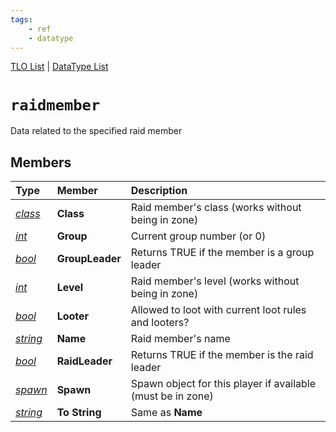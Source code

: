 ```yaml
---
tags:
    - ref
    - datatype
---
```

[TLO List](../top-level-objects/tlo-list.md) | [DataType List](../data-types/datatype-list.md)
# `raidmember`

Data related to the specified raid member

## Members

| **Type** | **Member** | **Description** |
| :--- | :--- | :--- |
| [_class_](datatype-class.md) | **Class** | Raid member's class (works without being in zone) |
| [_int_](datatype-int.md) | **Group** | Current group number (or 0) |
| [_bool_](datatype-bool.md) | **GroupLeader** | Returns TRUE if the member is a group leader |
| [_int_](datatype-int.md) | **Level** | Raid member's level (works without being in zone) |
| [_bool_](datatype-bool.md) | **Looter** | Allowed to loot with current loot rules and looters? |
| [_string_](datatype-string.md) | **Name** | Raid member's name |
| [_bool_](datatype-bool.md) | **RaidLeader** | Returns TRUE if the member is the raid leader |
| [_spawn_](datatype-spawn.md) | **Spawn** | Spawn object for this player if available (must be in zone) |
| [_string_](datatype-string.md) | **To String** | Same as **Name** |
